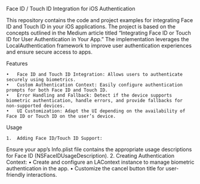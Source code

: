 Face ID / Touch ID Integration for iOS Authentication

This repository contains the code and project examples for integrating Face ID and Touch ID in your iOS applications. The project is based on the concepts outlined in the Medium article titled “Integrating Face ID or Touch ID for User Authentication in Your App.” The implementation leverages the LocalAuthentication framework to improve user authentication experiences and ensure secure access to apps.

Features

	•	Face ID and Touch ID Integration: Allows users to authenticate securely using biometrics.
	•	Custom Authentication Context: Easily configure authentication prompts for both Face ID and Touch ID.
	•	Error Handling and Fallback: Detect if the device supports biometric authentication, handle errors, and provide fallbacks for non-supported devices.
	•	UI Customization: Adapt the UI depending on the availability of Face ID or Touch ID on the user’s device.

Usage

	1.	Adding Face ID/Touch ID Support:
Ensure your app’s Info.plist file contains the appropriate usage descriptions for Face ID (NSFaceIDUsageDescription).
	2.	Creating Authentication Context:
	•	Create and configure an LAContext instance to manage biometric authentication in the app.
	•	Customize the cancel button title for user-friendly interactions.
